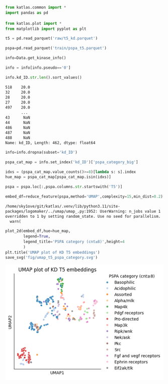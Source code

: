 

``` python
from katlas.common import *
import pandas as pd

from katlas.plot import *
from matplotlib import pyplot as plt
```

<!-- WARNING: THIS FILE WAS AUTOGENERATED! DO NOT EDIT! -->

``` python
t5 = pd.read_parquet('raw/t5_kd.parquet')
```

``` python
pspa=pd.read_parquet('train/pspa_t5.parquet')
```

``` python
info=Data.get_kinase_info()
```

``` python
info = info[info.pseudo=='0']
```

``` python
info.kd_ID.str.len().sort_values()
```

    518    20.0
    32     20.0
    28     20.0
    27     20.0
    497    20.0
           ... 
    43      NaN
    44      NaN
    486     NaN
    487     NaN
    488     NaN
    Name: kd_ID, Length: 462, dtype: float64

``` python
info=info.dropna(subset='kd_ID')
```

``` python
pspa_cat_map = info.set_index('kd_ID')['pspa_category_big']
```

``` python
idxs = (pspa_cat_map.value_counts()>=8)[lambda s: s].index
hue_map = pspa_cat_map[pspa_cat_map.isin(idxs)]
```

``` python
pspa = pspa.loc[:,pspa.columns.str.startswith('T5')]
```

``` python
embed_df=reduce_feature(pspa,method='UMAP',complexity=15,min_dist=0.2)
```

    /home/sky1ove/git/katlas/.venv/lib/python3.11/site-packages/logomaker/../umap/umap_.py:1952: UserWarning: n_jobs value 1 overridden to 1 by setting random_state. Use no seed for parallelism.
      warn(

``` python
plot_2d(embed_df,hue=hue_map,
        legend=True,
        legend_title='PSPA category (cnt≥8)',height=4
        )
plt.title('UMAP plot of KD T5 embeddings')
save_svg('fig/umap_t5_pspa_category.svg')
```

![](kd_11_plot_pspa_kd_t5_files/figure-commonmark/cell-13-output-1.png)
